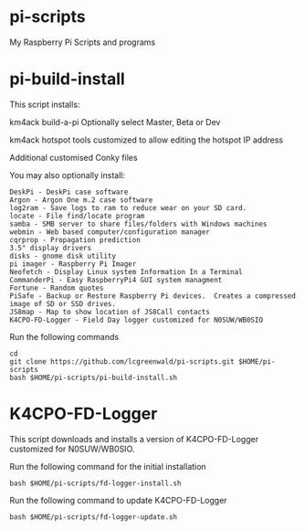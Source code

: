 # pi-scripts
My Raspberry Pi Scripts and programs

# pi-build-install
This script installs:

km4ack build-a-pi
	Optionally select Master, Beta or Dev 

km4ack hotspot tools customized to allow editing the hotspot IP address

Additional customised Conky files

You may also optionally install:

	DeskPi - DeskPi case software
	Argon - Argon One m.2 case software
	log2ram - Save logs to ram to reduce wear on your SD card.
	locate - File find/locate program
	samba - SMB server to share files/folders with Windows machines
	webmin - Web based computer/configuration manager
	cqrprop - Propagation prediction 
	3.5" display drivers
	disks - gnome disk utility
	pi imager - Raspberry Pi Imager
	Neofetch - Display Linux system Information In a Terminal
	CommanderPi - Easy RaspberryPi4 GUI system managment
	Fortune - Random quotes
	PiSafe - Backup or Restore Raspberry Pi devices.  Creates a compressed image of SD or SSD drives.
	JS8map - Map to show location of JS8Call contacts
	K4CPO-FD-Logger - Field Day logger customized for N0SUW/WB0SIO

Run the following commands

	cd
	git clone https://github.com/lcgreenwald/pi-scripts.git $HOME/pi-scripts
	bash $HOME/pi-scripts/pi-build-install.sh


# K4CPO-FD-Logger

This script downloads and installs a version of K4CPO-FD-Logger customized for N0SUW/WB0SIO.

Run the following command for the initial installation

	bash $HOME/pi-scripts/fd-logger-install.sh

Run the following command to update K4CPO-FD-Logger

	bash $HOME/pi-scripts/fd-logger-update.sh
	

